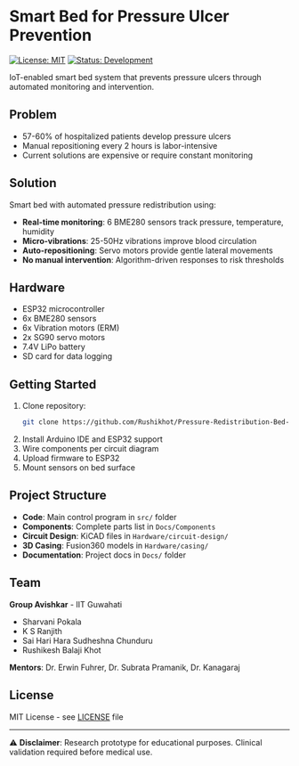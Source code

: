 # Smart Bed for Pressure Ulcer Prevention

[![License: MIT](https://img.shields.io/badge/License-MIT-yellow.svg)](https://opensource.org/licenses/MIT)
[![Status: Development](https://img.shields.io/badge/Status-Development-orange.svg)]()

IoT-enabled smart bed system that prevents pressure ulcers through automated monitoring and intervention.

## Problem
- 57-60% of hospitalized patients develop pressure ulcers
- Manual repositioning every 2 hours is labor-intensive
- Current solutions are expensive or require constant monitoring

## Solution
Smart bed with automated pressure redistribution using:
- **Real-time monitoring**: 6 BME280 sensors track pressure, temperature, humidity
- **Micro-vibrations**: 25-50Hz vibrations improve blood circulation
- **Auto-repositioning**: Servo motors provide gentle lateral movements
- **No manual intervention**: Algorithm-driven responses to risk thresholds

## Hardware
- ESP32 microcontroller
- 6x BME280 sensors
- 6x Vibration motors (ERM)
- 2x SG90 servo motors
- 7.4V LiPo battery
- SD card for data logging

## Getting Started
1. Clone repository: 
   ```bash
   git clone https://github.com/Rushikhot/Pressure-Redistribution-Bed-for-Bedsore-Prevention.git
   ```
2. Install Arduino IDE and ESP32 support
3. Wire components per circuit diagram
4. Upload firmware to ESP32
5. Mount sensors on bed surface

## Project Structure
- **Code**: Main control program in `src/` folder
- **Components**: Complete parts list in `Docs/Components`
- **Circuit Design**: KiCAD files in `Hardware/circuit-design/`
- **3D Casing**: Fusion360 models in `Hardware/casing/`
- **Documentation**: Project docs in `Docs/` folder


## Team
**Group Avishkar** - IIT Guwahati
- Sharvani Pokala
- K S Ranjith  
- Sai Hari Hara Sudheshna Chunduru
- Rushikesh Balaji Khot

**Mentors**: Dr. Erwin Fuhrer, Dr. Subrata Pramanik, Dr. Kanagaraj

## License
MIT License - see [LICENSE](LICENSE) file

---
⚠️ **Disclaimer**: Research prototype for educational purposes. Clinical validation required before medical use.
